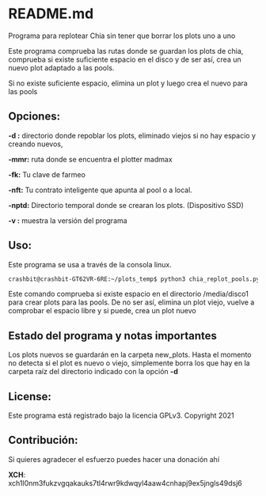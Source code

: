 # README.md

Programa para replotear Chia sin tener que borrar los plots uno a uno

Este programa comprueba las rutas donde se guardan los plots de chia, comprueba 
si existe suficiente espacio en el disco y de ser así, crea un nuevo plot adaptado a las pools.

Si no existe suficiente espacio, elimina un plot y luego crea el nuevo para las pools

## Opciones:
**-d :** directorio donde repoblar los plots, eliminado viejos si no hay espacio y creando nuevos,

**-mmr:** ruta donde se encuentra el plotter madmax

**-fk:** Tu clave de farmeo

**-nft:** Tu contrato inteligente que apunta al pool o a local.

**-nptd:** Directorio temporal donde se crearan los plots. (Dispositivo SSD)

**-v :** muestra la versión del programa

## Uso:
Este programa se usa a través de la consola linux.

```bash
crashbit@crashbit-GT62VR-6RE:~/plots_temp$ python3 chia_replot_pools.py -d /media/sas15/ -mmr /home/crashbit/chia-plotter/ -fk change_with_your_farmer_key -nft change_with_your_pool_contract -nptd /media/zfs_ssd/
```
Este comando comprueba si existe espacio en el directorio /media/disco1 para crear plots para las pools.
De no ser así, elimina un plot viejo, vuelve a comprobar el espacio libre y si puede, crea un plot nuevo

## Estado del programa y notas importantes

Los plots nuevos se guardarán en la carpeta new_plots.
Hasta el momento no detecta si el plot es nuevo o viejo, simplemente borra los que hay en la carpeta raíz del directorio indicado con la opción **-d**

## License:
Este programa está registrado bajo la licencia GPLv3.
Copyright 2021

## Contribución:
Si quieres agradecer el esfuerzo puedes hacer una donación ahí

**XCH**: xch1l0nm3fukzvgqakauks7tl4rwr9kdwqyl4aaw4cnhapj9ex5jngls49dsj6